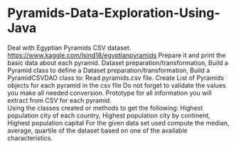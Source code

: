 # Pyramids-Data-Exploration-Using-Java
Deal with Egyptian Pyramids CSV dataset.  https://www.kaggle.com/lsind18/egyptianpyramids  Prepare it and print the basic data about each pyramid. Dataset preparation/transformation, Build a Pyramid class to define a Dataset preparation/transformation, Build a PyramidCSVDAO class to: Read pyramids.csv file. Create List of Pyramids objects for each pyramid in the csv file Do not forget to validate the values you make all needed conversion. Prototype for all information you will extract from CSV for each pyramid.  
Using the classes created or methods to get the following: Highest population city of each country, Highest population city by continent, Highest population capital
For the given data set used compute the median, average, quartile of the dataset based on one of the available characteristics.
